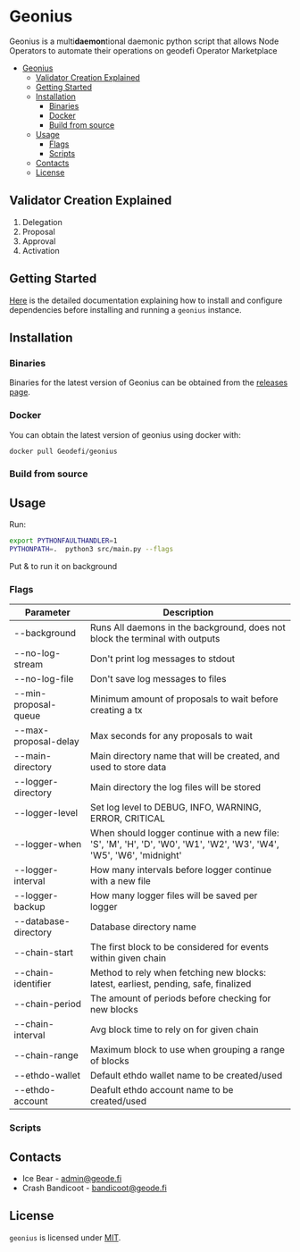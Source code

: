 # Geonius

Geonius is a multi**daemon**tional daemonic python script that allows Node Operators to automate their operations on geodefi Operator Marketplace

- [Geonius](#geonius)
  - [Validator Creation Explained](#validator-creation-explained)
  - [Getting Started](#getting-started)
  - [Installation](#installation)
    - [Binaries](#binaries)
    - [Docker](#docker)
    - [Build from source](#build-from-source)
  - [Usage](#usage)
    - [Flags](#flags)
    - [Scripts](#scripts)
  - [Contacts](#contacts)
  - [License](#license)

## Validator Creation Explained
<!-- TODO -->
1. Delegation
2. Proposal
3. Approval
4. Activation

## Getting Started

[Here](./docs/getting_started.md) is the detailed documentation explaining how to install and configure dependencies before installing and running a `geonius` instance.

## Installation

### Binaries

Binaries for the latest version of Geonius can be obtained from the [releases page](https://github.com/Geodefi/geonius/releases).

### Docker

You can obtain the latest version of geonius using docker with:

```bash
docker pull Geodefi/geonius
```

### Build from source
<!-- TODO: needs to check -->

## Usage
<!-- TODO: add more information on usage -->
Run:

 ```bash
 export PYTHONFAULTHANDLER=1
 PYTHONPATH=.  python3 src/main.py --flags 
 ```

 Put & to run it on background

### Flags

| Parameter  | Description |
| --- | --- |
| --background          |      Runs All daemons in the background, does not block the terminal with outputs                                             |
| --no-log-stream       |      Don't print log messages to stdout                                                                                       |
| --no-log-file         |      Don't save log messages to files                                                                                         |
| --min-proposal-queue  |      Minimum amount of proposals to wait before creating a tx                                                                 |
| --max-proposal-delay  |      Max seconds for any proposals to wait                                                                                    |
| --main-directory      |      Main directory name that will be created, and used to store data                                                         |
| --logger-directory    |      Main directory the log files will be stored                                                                              |
| --logger-level        |      Set log level to DEBUG, INFO, WARNING, ERROR, CRITICAL                                                                   |
| --logger-when         |      When should logger continue with a new file: 'S', 'M', 'H', 'D', 'W0', 'W1', 'W2', 'W3', 'W4', 'W5', 'W6', 'midnight'    |
| --logger-interval     |      How many intervals before logger continue with a new file                                                                |
| --logger-backup       |      How many logger files will be saved per logger                                                                           |
| --database-directory  |      Database directory name                                                                                                  |
| --chain-start         |      The first block to be considered for events within given chain                                                           |
| --chain-identifier    |      Method to rely when fetching new blocks: latest, earliest, pending, safe, finalized                                      |
| --chain-period        |      The amount of periods before checking for new blocks                                                                     |
| --chain-interval      |      Avg block time to rely on for given chain                                                                                |
| --chain-range         |      Maximum block to use when grouping a range of blocks                                                                     |
| --ethdo-wallet        |      Default ethdo wallet name to be created/used                                                                             |
| --ethdo-account       |      Deafult ethdo account name to be created/used                                                                            |

### Scripts
<!-- TODO: add more information on additional scripts when coded -->

## Contacts

- Ice Bear - <admin@geode.fi>
- Crash Bandicoot - <bandicoot@geode.fi>

## License

`geonius` is licensed under [MIT](./LICENSE).
